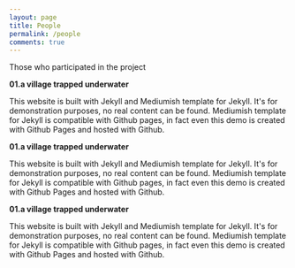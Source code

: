 ```yaml
---
layout: page
title: People
permalink: /people
comments: true
---
```


<div class="justify-content-between">
<p>Those who participated in the project</p>
    <div class="row">
        <div class="col-12 col-md-12 col-lg-6 pr-lg-0 mb-20px">
            <div class="people_img">
                <img class="" src="{{site.baseurl}}/assets/images/people01.jpg" alt="" />
            </div>
            <div class="people_txt">
                <b>01.a village trapped underwater</b>
                <p>This website is built with Jekyll and Mediumish template for Jekyll. It's for demonstration purposes, no real content can be found. Mediumish template for Jekyll is compatible with Github pages, in fact even this demo is created with Github Pages and hosted with Github.</p>
            </div>
        </div>
        <div class="col-12 col-md-12 col-lg-6 pr-lg-0 mb-20px">
            <div class="people_img">
                <img class="" src="{{site.baseurl}}/assets/images/people02.jpg" alt="" />
            </div>
            <div class="people_txt">
                <b>01.a village trapped underwater</b>
                <p>This website is built with Jekyll and Mediumish template for Jekyll. It's for demonstration purposes, no real content can be found. Mediumish template for Jekyll is compatible with Github pages, in fact even this demo is created with Github Pages and hosted with Github.</p>
            </div>
        </div>
        <div class="col-12 col-md-12 col-lg-6 pr-lg-0 mb-20px">
            <div class="people_img">
                <img class="" src="{{site.baseurl}}/assets/images/people03.jpg" alt="" />
            </div>
            <div class="people_txt">
                <b>01.a village trapped underwater</b>
                <p>This website is built with Jekyll and Mediumish template for Jekyll. It's for demonstration purposes, no real content can be found. Mediumish template for Jekyll is compatible with Github pages, in fact even this demo is created with Github Pages and hosted with Github.</p>
            </div>
        </div>
    </div>
</div>
